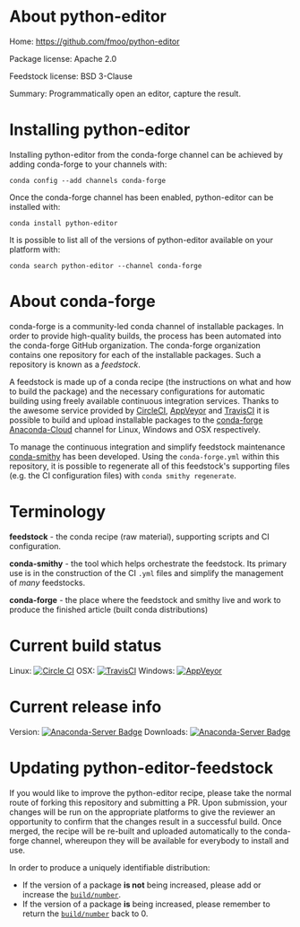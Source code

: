 About python-editor
===================

Home: https://github.com/fmoo/python-editor

Package license: Apache 2.0

Feedstock license: BSD 3-Clause

Summary: Programmatically open an editor, capture the result.



Installing python-editor
========================

Installing python-editor from the conda-forge channel can be achieved by adding conda-forge to your channels with:

```
conda config --add channels conda-forge
```

Once the conda-forge channel has been enabled, python-editor can be installed with:

```
conda install python-editor
```

It is possible to list all of the versions of python-editor available on your platform with:

```
conda search python-editor --channel conda-forge
```


About conda-forge
=================

conda-forge is a community-led conda channel of installable packages.
In order to provide high-quality builds, the process has been automated into the
conda-forge GitHub organization. The conda-forge organization contains one repository 
for each of the installable packages. Such a repository is known as a *feedstock*.

A feedstock is made up of a conda recipe (the instructions on what and how to build
the package) and the necessary configurations for automatic building using freely
available continuous integration services. Thanks to the awesome service provided by
[CircleCI](https://circleci.com/), [AppVeyor](http://www.appveyor.com/)
and [TravisCI](https://travis-ci.org/) it is possible to build and upload installable
packages to the [conda-forge](https://anaconda.org/conda-forge)
[Anaconda-Cloud](http://docs.anaconda.org/) channel for Linux, Windows and OSX respectively.

To manage the continuous integration and simplify feedstock maintenance
[conda-smithy](http://github.com/conda-forge/conda-smithy) has been developed.
Using the ``conda-forge.yml`` within this repository, it is possible to regenerate all of
this feedstock's supporting files (e.g. the CI configuration files) with ``conda smithy regenerate``.


Terminology
===========

**feedstock** - the conda recipe (raw material), supporting scripts and CI configuration.

**conda-smithy** - the tool which helps orchestrate the feedstock.
                   Its primary use is in the construction of the CI ``.yml`` files
                   and simplify the management of *many* feedstocks.

**conda-forge** - the place where the feedstock and smithy live and work to
                  produce the finished article (built conda distributions)

Current build status
====================

Linux: [![Circle CI](https://circleci.com/gh/conda-forge/python-editor-feedstock.svg?style=svg)](https://circleci.com/gh/conda-forge/python-editor-feedstock)
OSX: [![TravisCI](https://travis-ci.org/conda-forge/python-editor-feedstock.svg?branch=master)](https://travis-ci.org/conda-forge/python-editor-feedstock) 
Windows: [![AppVeyor](https://ci.appveyor.com/api/projects/status/github/conda-forge/python-editor-feedstock?svg=True)](https://ci.appveyor.com/project/conda-forge/python-editor-feedstock/branch/master)

Current release info
====================
Version: [![Anaconda-Server Badge](https://anaconda.org/conda-forge/python-editor/badges/version.svg)](https://anaconda.org/conda-forge/python-editor)
Downloads: [![Anaconda-Server Badge](https://anaconda.org/conda-forge/python-editor/badges/downloads.svg)](https://anaconda.org/conda-forge/python-editor)


Updating python-editor-feedstock
================================

If you would like to improve the python-editor recipe, please take the normal
route of forking this repository and submitting a PR. Upon submission, your changes will
be run on the appropriate platforms to give the reviewer an opportunity to confirm that the
changes result in a successful build. Once merged, the recipe will be re-built and uploaded
automatically to the conda-forge channel, whereupon they will be available for everybody to
install and use.

In order to produce a uniquely identifiable distribution:
 * If the version of a package **is not** being increased, please add or increase
   the [``build/number``](http://conda.pydata.org/docs/building/meta-yaml.html#build-number-and-string). 
 * If the version of a package **is** being increased, please remember to return
   the [``build/number``](http://conda.pydata.org/docs/building/meta-yaml.html#build-number-and-string)
   back to 0.
